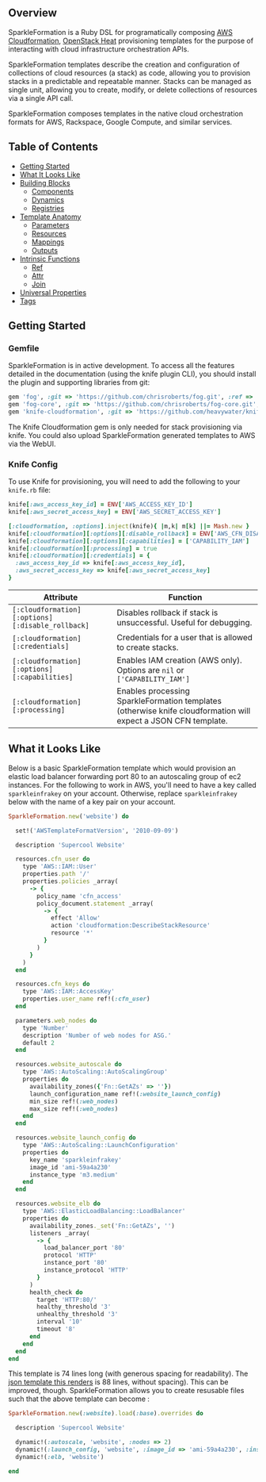 ## Overview
SparkleFormation is a Ruby DSL for programatically composing
[AWS Cloudformation][cloudformation], [OpenStack Heat][heat]
provisioning templates for the purpose of interacting with cloud
infrastructure orchestration APIs.

SparkleFormation templates describe the creation and configuration of
collections of cloud resources (a stack) as code, allowing you to
provision stacks in a predictable and repeatable manner. Stacks can be
managed as single unit, allowing you to create, modify, or delete
collections of resources via a single API call.

SparkleFormation composes templates in the native cloud orchestration
formats for AWS, Rackspace, Google Compute, and similar services.

## Table of Contents

- [Getting Started](#getting-started)
- [What It Looks Like](#what-it-looks-like)
- [Building Blocks](building-blocks.md)
  - [Components](building-blocks.md#components)
  - [Dynamics](building-blocks.md#dynamics)
  - [Registries](building-blocks.md#registries)
- [Template Anatomy](anatomy.md)
  - [Parameters](anatomy.md#parameters)
  - [Resources](anatomy.md#resources)
  - [Mappings](anatomy.md#mappings)
  - [Outputs](anatomy.md#outputs)
- [Intrinsic Functions](functions.md)
  - [Ref](functions.md#ref)
  - [Attr](functions.md#attr)
  - [Join](functions.md#join)
- [Universal Properties](properties.md)
 - [Tags](properties.md#tags)

## Getting Started
### Gemfile
SparkleFormation is in active development. To access all the features
detailed in the documentation (using the knife plugin CLI), you should
install the plugin and supporting libraries from git:

```ruby
gem 'fog', :git => 'https://github.com/chrisroberts/fog.git', :ref => 'feature/orchestration'
gem 'fog-core', :git => 'https://github.com/chrisroberts/fog-core.git', :ref => 'feature/orchestration'
gem 'knife-cloudformation', :git => 'https://github.com/heavywater/knife-cloudformation.git', :ref => 'feature/fog-model'
```

The Knife Cloudformation gem is only needed for stack provisioning via
knife. You could also upload SparkleFormation generated templates to AWS via the WebUI.

### Knife Config
To use Knife for provisioning, you will need to add the following to
your `knife.rb` file:

```ruby
knife[:aws_access_key_id] = ENV['AWS_ACCESS_KEY_ID']
knife[:aws_secret_access_key] = ENV['AWS_SECRET_ACCESS_KEY']

[:cloudformation, :options].inject(knife){ |m,k| m[k] ||= Mash.new }
knife[:cloudformation][:options][:disable_rollback] = ENV['AWS_CFN_DISABLE_ROLLBACK'].to_s.downcase == 'true'
knife[:cloudformation][:options][:capabilities] = ['CAPABILITY_IAM']
knife[:cloudformation][:processing] = true
knife[:cloudformation][:credentials] = {
  :aws_access_key_id => knife[:aws_access_key_id],
  :aws_secret_access_key => knife[:aws_secret_access_key]
}
```

| Attribute                                        | Function                                                                                                       |
|--------------------------------------------------|----------------------------------------------------------------------------------------------------------------|
| `[:cloudformation][:options][:disable_rollback]` | Disables rollback if stack is unsuccessful. Useful for debugging.                                              |
| `[:cloudformation][:credentials]`                | Credentials for a user that is allowed to create stacks.                                                       |
| `[:cloudformation][:options][:capabilities]`     | Enables IAM creation (AWS only). Options are `nil` or `['CAPABILITY_IAM']`                                     |
| `[:cloudformation][:processing]`                 | Enables processing SparkleFormation templates (otherwise knife cloudformation will expect a JSON CFN template. |

## What it Looks Like
Below is a basic SparkleFormation template which would provision an
elastic load balancer forwarding port 80 to an autoscaling group of
ec2 instances. For the following to work in AWS, you'll need to have a key called `sparkleinfrakey` on your account. Otherwise, replace `sparkleinfrakey` below with the name of a key pair on your account.

```ruby
SparkleFormation.new('website') do

  set!('AWSTemplateFormatVersion', '2010-09-09')

  description 'Supercool Website'

  resources.cfn_user do
    type 'AWS::IAM::User'
    properties.path '/'
    properties.policies _array(
      -> {
        policy_name 'cfn_access'
        policy_document.statement _array(
          -> {
            effect 'Allow'
            action 'cloudformation:DescribeStackResource'
            resource '*'
          }
        )
      }
    )
  end

  resources.cfn_keys do
    type 'AWS::IAM::AccessKey'
    properties.user_name ref!(:cfn_user)
  end

  parameters.web_nodes do
    type 'Number'
    description 'Number of web nodes for ASG.'
    default 2
  end

  resources.website_autoscale do
    type 'AWS::AutoScaling::AutoScalingGroup'
    properties do
      availability_zones({'Fn::GetAZs' => ''})
      launch_configuration_name ref!(:website_launch_config)
      min_size ref!(:web_nodes)
      max_size ref!(:web_nodes)
    end
  end

  resources.website_launch_config do
    type 'AWS::AutoScaling::LaunchConfiguration'
    properties do
      key_name 'sparkleinfrakey'
      image_id 'ami-59a4a230'
      instance_type 'm3.medium'
    end
  end

  resources.website_elb do
    type 'AWS::ElasticLoadBalancing::LoadBalancer'
    properties do
      availability_zones._set('Fn::GetAZs', '')
      listeners _array(
        -> {
          load_balancer_port '80'
          protocol 'HTTP'
          instance_port '80'
          instance_protocol 'HTTP'
        }
      )
      health_check do
        target 'HTTP:80/'
        healthy_threshold '3'
        unhealthy_threshold '3'
        interval '10'
        timeout '8'
      end
    end
  end
end
```

This template is 74 lines long (with generous spacing for
readability). The [json template this
renders](examples/template_json/website.json) is 88 lines, without
spacing). This can be improved, though. SparkleFormation allows you to
create resusable files such that the above template can become :

```ruby
SparkleFormation.new(:website).load(:base).overrides do

  description 'Supercool Website'

  dynamic!(:autoscale, 'website', :nodes => 2)
  dynamic!(:launch_config, 'website', :image_id => 'ami-59a4a230', :instance_type => 'm3.medium')
  dynamic!(:elb, 'website')

end
```

[cloudformation]: http://docs.aws.amazon.com/AWSCloudFormation/latest/UserGuide/template-guide.html
[heat]: http://docs.openstack.org/developer/heat/template_guide/index.html
